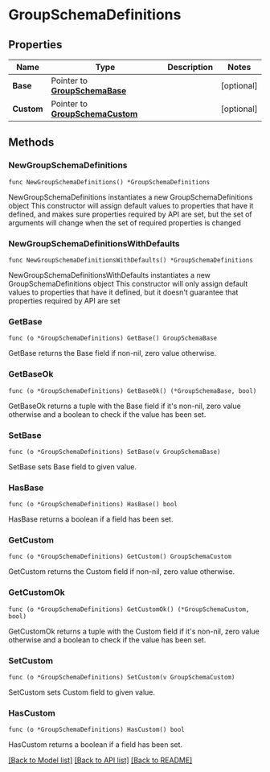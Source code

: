 # GroupSchemaDefinitions

## Properties

Name | Type | Description | Notes
------------ | ------------- | ------------- | -------------
**Base** | Pointer to [**GroupSchemaBase**](GroupSchemaBase.md) |  | [optional] 
**Custom** | Pointer to [**GroupSchemaCustom**](GroupSchemaCustom.md) |  | [optional] 

## Methods

### NewGroupSchemaDefinitions

`func NewGroupSchemaDefinitions() *GroupSchemaDefinitions`

NewGroupSchemaDefinitions instantiates a new GroupSchemaDefinitions object
This constructor will assign default values to properties that have it defined,
and makes sure properties required by API are set, but the set of arguments
will change when the set of required properties is changed

### NewGroupSchemaDefinitionsWithDefaults

`func NewGroupSchemaDefinitionsWithDefaults() *GroupSchemaDefinitions`

NewGroupSchemaDefinitionsWithDefaults instantiates a new GroupSchemaDefinitions object
This constructor will only assign default values to properties that have it defined,
but it doesn't guarantee that properties required by API are set

### GetBase

`func (o *GroupSchemaDefinitions) GetBase() GroupSchemaBase`

GetBase returns the Base field if non-nil, zero value otherwise.

### GetBaseOk

`func (o *GroupSchemaDefinitions) GetBaseOk() (*GroupSchemaBase, bool)`

GetBaseOk returns a tuple with the Base field if it's non-nil, zero value otherwise
and a boolean to check if the value has been set.

### SetBase

`func (o *GroupSchemaDefinitions) SetBase(v GroupSchemaBase)`

SetBase sets Base field to given value.

### HasBase

`func (o *GroupSchemaDefinitions) HasBase() bool`

HasBase returns a boolean if a field has been set.

### GetCustom

`func (o *GroupSchemaDefinitions) GetCustom() GroupSchemaCustom`

GetCustom returns the Custom field if non-nil, zero value otherwise.

### GetCustomOk

`func (o *GroupSchemaDefinitions) GetCustomOk() (*GroupSchemaCustom, bool)`

GetCustomOk returns a tuple with the Custom field if it's non-nil, zero value otherwise
and a boolean to check if the value has been set.

### SetCustom

`func (o *GroupSchemaDefinitions) SetCustom(v GroupSchemaCustom)`

SetCustom sets Custom field to given value.

### HasCustom

`func (o *GroupSchemaDefinitions) HasCustom() bool`

HasCustom returns a boolean if a field has been set.


[[Back to Model list]](../README.md#documentation-for-models) [[Back to API list]](../README.md#documentation-for-api-endpoints) [[Back to README]](../README.md)


